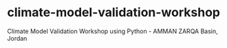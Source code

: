 # climate-model-validation-workshop
Climate Model Validation Workshop using Python - AMMAN ZARQA Basin, Jordan
